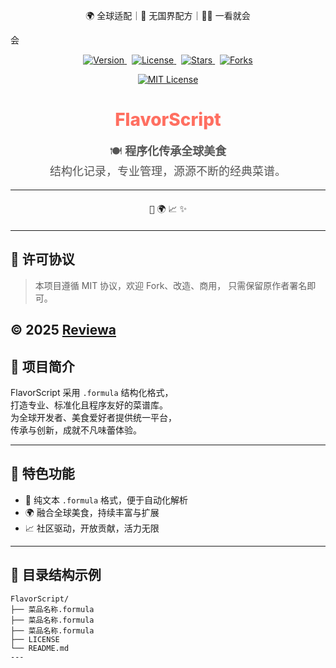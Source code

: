<p align="center">🌍 全球适配｜🍜 无国界配方｜🧑‍🍳 一看就会</p>会

<p align="center">
  <a href="https://github.com/Reviewa/FlavorScript">
    <img src="https://img.shields.io/badge/FlavorScript-v1.0.0-brightgreen" alt="Version" />
  </a>
  &nbsp;
  <a href="https://opensource.org/licenses/MIT">
    <img src="https://img.shields.io/badge/License-MIT-green.svg" alt="License" />
  </a>
  &nbsp;
  <a href="https://github.com/Reviewa/FlavorScript/stargazers">
    <img src="https://img.shields.io/github/stars/Reviewa/FlavorScript?style=social" alt="Stars" />
  </a>
  &nbsp;
  <a href="https://github.com/Reviewa/FlavorScript/network/members">
    <img src="https://img.shields.io/github/forks/Reviewa/FlavorScript?style=social" alt="Forks" />
  </a>
</p>

<p align="center">
  <a href="https://opensource.org/licenses/MIT" target="_blank" rel="noopener noreferrer" >
    <img src="https://img.shields.io/badge/License-MIT-green.svg" alt="MIT License" />
  </a>
</p>

<h1 align="center" style="font-weight: 800; color: #ff6f61;">FlavorScript</h1>

<p align="center" style="font-size: 18px; color: #555;">
  🍽️ <strong>程序化传承全球美食</strong><br/>
  结构化记录，专业管理，源源不断的经典菜谱。
</p>

---

<div align="center" style="margin: 20px 0;">
  <kbd>🍲</kbd> <kbd>🌍</kbd> <kbd>📈</kbd> <kbd>✨</kbd>
</div>

---
## 📜 许可协议

> 本项目遵循 MIT 协议，欢迎 Fork、改造、商用，              只需保留原作者署名即可。

© 2025 <a href="https://github.com/Reviewa" target="_blank" rel="noopener noreferrer">Reviewa</a>
---

## 🚀 项目简介

FlavorScript 采用 `.formula` 结构化格式，  
打造专业、标准化且程序友好的菜谱库。  
为全球开发者、美食爱好者提供统一平台，  
传承与创新，成就不凡味蕾体验。

---

## 🌟 特色功能

- 🍲 纯文本 `.formula` 格式，便于自动化解析  
- 🌍 融合全球美食，持续丰富与扩展  
- 📈 社区驱动，开放贡献，活力无限

---

## 📂 目录结构示例

```plaintext
FlavorScript/
├── 菜品名称.formula
├── 菜品名称.formula
├── 菜品名称.formula
├── LICENSE
└── README.md
---